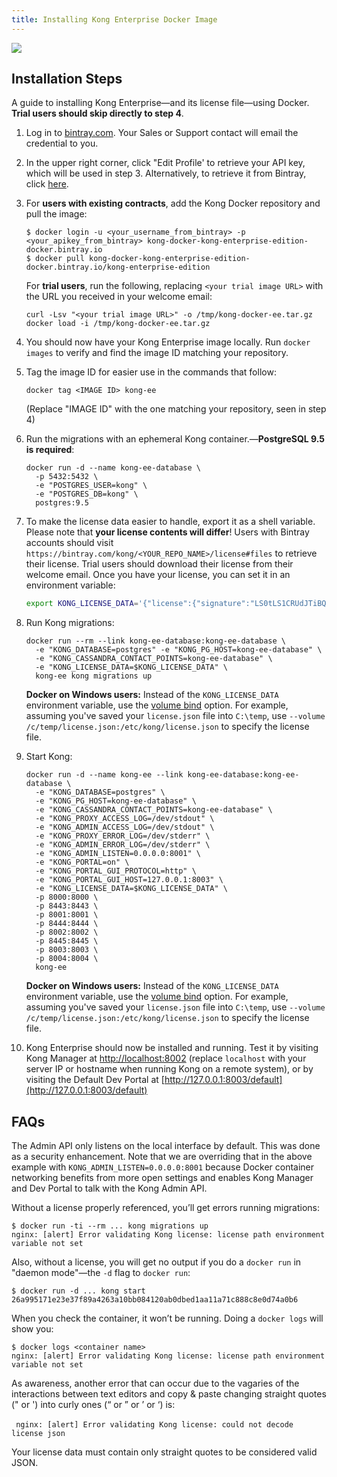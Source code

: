 ```yaml
---
title: Installing Kong Enterprise Docker Image
---
```


<img src="/assets/images/distributions/docker.svg"/>

## Installation Steps

A guide to installing Kong Enterprise—and its license file—using
Docker. **Trial users should skip directly to step 4**.

1. Log in to <a href="https://bintray.com" target="_blank">bintray.com</a>. Your Sales or Support
contact will email the credential to you.

2. In the upper right corner, click "Edit Profile' to retrieve your API
key, which will be used in step 3. Alternatively, to retrieve it from
Bintray, click <a href="https://bintray.com/profile/edit" target="_blank">here</a>.

3. For **users with existing contracts**, add the Kong Docker repository and
pull the image:

    ```
    $ docker login -u <your_username_from_bintray> -p <your_apikey_from_bintray> kong-docker-kong-enterprise-edition-docker.bintray.io
    $ docker pull kong-docker-kong-enterprise-edition-docker.bintray.io/kong-enterprise-edition
    ```

   For **trial users**, run the following, replacing `<your trial image URL>`
with the URL you received in your welcome email:

    ```
    curl -Lsv "<your trial image URL>" -o /tmp/kong-docker-ee.tar.gz
    docker load -i /tmp/kong-docker-ee.tar.gz
    ```

4. You should now have your Kong Enterprise image locally. Run
`docker images` to verify and find the image ID matching your repository. 

5. Tag the image ID for easier use in the commands that follow:

    ```
    docker tag <IMAGE ID> kong-ee
    ```

    (Replace "IMAGE ID" with the one matching your repository, seen in step 4)

6. Run the migrations with an ephemeral Kong container.—**PostgreSQL 9.5
is required**:

    ```
    docker run -d --name kong-ee-database \
      -p 5432:5432 \
      -e "POSTGRES_USER=kong" \
      -e "POSTGRES_DB=kong" \
      postgres:9.5
    ```

7. To make the license data easier to handle, export it as a shell variable.
Please note that **your license contents will differ**! Users with Bintray
accounts should visit `https://bintray.com/kong/<YOUR_REPO_NAME>/license#files`
to retrieve their license. Trial users should download their license from their
welcome email. Once you have your license, you can set it in an environment variable:

    ```sh
    export KONG_LICENSE_DATA='{"license":{"signature":"LS0tLS1CRUdJTiBQR1AgTUVTU0FHRS0tLS0tClZlcnNpb246IEdudVBHIHYyCgpvd0did012TXdDSFdzMTVuUWw3dHhLK01wOTJTR0tLWVc3UU16WTBTVTVNc2toSVREWk1OTFEzVExJek1MY3dTCjA0ek1UVk1OREEwc2pRM04wOHpNalZKVHpOTE1EWk9TVTFLTXpRMVRVNHpTRXMzTjA0d056VXdUTytKWUdNUTQKR05oWW1VQ21NWEJ4Q3NDc3lMQmorTVBmOFhyWmZkNkNqVnJidmkyLzZ6THhzcitBclZtcFZWdnN1K1NiKzFhbgozcjNCeUxCZzdZOVdFL2FYQXJ0NG5lcmVpa2tZS1ozMlNlbGQvMm5iYkRzcmdlWFQzek1BQUE9PQo9b1VnSgotLS0tLUVORCBQR1AgTUVTU0FHRS0tLS0tCg=","payload":{"customer":"Test Company Inc","license_creation_date":"2017-11-08","product_subscription":"Kong Enterprise","admin_seats":"5","support_plan":"None","license_expiration_date":"2017-11-10","license_key":"00141000017ODj3AAG_a1V41000004wT0OEAU"},"version":1}}'
    ```

8. Run Kong migrations:

    ```
    docker run --rm --link kong-ee-database:kong-ee-database \
      -e "KONG_DATABASE=postgres" -e "KONG_PG_HOST=kong-ee-database" \
      -e "KONG_CASSANDRA_CONTACT_POINTS=kong-ee-database" \
      -e "KONG_LICENSE_DATA=$KONG_LICENSE_DATA" \
      kong-ee kong migrations up
    ```
    **Docker on Windows users:** Instead of the `KONG_LICENSE_DATA` environment 
    variable, use the [volume bind](https://docs.docker.com/engine/reference/commandline/run/#options) option. 
    For example, assuming you've saved your `license.json` file into `C:\temp`, 
    use `--volume /c/temp/license.json:/etc/kong/license.json` to specify the 
    license file.

9. Start Kong:

    ```
    docker run -d --name kong-ee --link kong-ee-database:kong-ee-database \
      -e "KONG_DATABASE=postgres" \
      -e "KONG_PG_HOST=kong-ee-database" \
      -e "KONG_CASSANDRA_CONTACT_POINTS=kong-ee-database" \
      -e "KONG_PROXY_ACCESS_LOG=/dev/stdout" \
      -e "KONG_ADMIN_ACCESS_LOG=/dev/stdout" \
      -e "KONG_PROXY_ERROR_LOG=/dev/stderr" \
      -e "KONG_ADMIN_ERROR_LOG=/dev/stderr" \
      -e "KONG_ADMIN_LISTEN=0.0.0.0:8001" \
      -e "KONG_PORTAL=on" \
      -e "KONG_PORTAL_GUI_PROTOCOL=http" \
      -e "KONG_PORTAL_GUI_HOST=127.0.0.1:8003" \
      -e "KONG_LICENSE_DATA=$KONG_LICENSE_DATA" \
      -p 8000:8000 \
      -p 8443:8443 \
      -p 8001:8001 \
      -p 8444:8444 \
      -p 8002:8002 \
      -p 8445:8445 \
      -p 8003:8003 \
      -p 8004:8004 \
      kong-ee
    ```
    **Docker on Windows users:** Instead of the `KONG_LICENSE_DATA` environment 
    variable, use the [volume bind](https://docs.docker.com/engine/reference/commandline/run/#options) option. 
    For example, assuming you've saved your `license.json` file into `C:\temp`, 
    use `--volume /c/temp/license.json:/etc/kong/license.json` to specify the 
    license file.

10. Kong Enterprise should now be installed and running. Test 
it by visiting Kong Manager at [http://localhost:8002](http://localhost:8002)
(replace `localhost` with your server IP or hostname when running Kong on a 
remote system), or by visiting the Default Dev Portal at 
[http://127.0.0.1:8003/default](http://127.0.0.1:8003/default)

## FAQs

The Admin API only listens on the local interface by default. This was done as a
security enhancement. Note that we are overriding that in the above example with
`KONG_ADMIN_LISTEN=0.0.0.0:8001` because Docker container networking benefits from
more open settings and enables Kong Manager and Dev Portal to talk with the Kong
Admin API.

Without a license properly referenced, you’ll get errors running migrations:

    $ docker run -ti --rm ... kong migrations up
    nginx: [alert] Error validating Kong license: license path environment variable not set

Also, without a license, you will get no output if you do a `docker run` in
"daemon mode"—the `-d` flag to `docker run`:

    
    $ docker run -d ... kong start
    26a995171e23e37f89a4263a10bb084120ab0dbed1aa11a71c888c8e0d74a0b6
    

When you check the container, it won’t be running. Doing a `docker logs` will
show you:


    $ docker logs <container name>
    nginx: [alert] Error validating Kong license: license path environment variable not set


As awareness, another error that can occur due to the vagaries of the interactions
between text editors and copy & paste changing straight quotes (" or ') into curly
ones (“ or ” or ’ or ‘) is:

​```
nginx: [alert] Error validating Kong license: could not decode license json
​```

Your license data must contain only straight quotes to be considered valid JSON.
